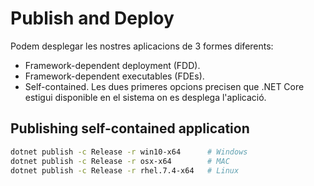 # Publish and Deploy
Podem desplegar les nostres aplicacions de 3 formes diferents:
* Framework-dependent deployment (FDD).
* Framework-dependent executables (FDEs).
* Self-contained.
Les dues primeres opcions precisen que .NET Core estigui disponible en el sistema on es desplega l'aplicació.  
## Publishing self-contained application
```bash
dotnet publish -c Release -r win10-x64      # Windows
dotnet publish -c Release -r osx-x64        # MAC
dotnet publish -c Release -r rhel.7.4-x64   # Linux
```